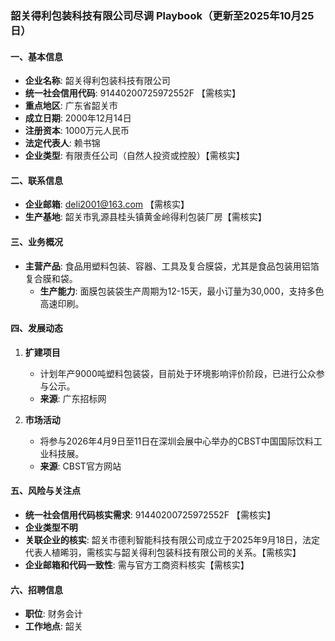 ### 韶关得利包装科技有限公司尽调 Playbook（更新至2025年10月25日）

#### 一、基本信息
- **企业名称**: 韶关得利包装科技有限公司
- **统一社会信用代码**: 91440200725972552F 【需核实】
- **重点地区**: 广东省韶关市
- **成立日期**: 2000年12月14日
- **注册资本**: 1000万元人民币
- **法定代表人**: 赖书锦
- **企业类型**: 有限责任公司（自然人投资或控股）【需核实】

#### 二、联系信息
- **企业邮箱**: deli2001@163.com 【需核实】
- **生产基地**: 韶关市乳源县桂头镇黄金岭得利包装厂房【需核实】

#### 三、业务概况
- **主营产品**: 食品用塑料包装、容器、工具及复合膜袋，尤其是食品包装用铝箔复合膜和袋。
  - **生产能力**: 面膜包装袋生产周期为12-15天，最小订量为30,000，支持多色高速印刷。

#### 四、发展动态
1. **扩建项目**
   - 计划年产9000吨塑料包装袋，目前处于环境影响评价阶段，已进行公众参与公示。
   - **来源**: 广东招标网

2. **市场活动**
   - 将参与2026年4月9日至11日在深圳会展中心举办的CBST中国国际饮料工业科技展。
   - **来源**: CBST官方网站

#### 五、风险与关注点
- **统一社会信用代码核实需求**: 91440200725972552F 【需核实】
- **企业类型不明**
- **关联企业的核实**: 韶关市德利智能科技有限公司成立于2025年9月18日，法定代表人植晞羽，需核实与韶关得利包装科技有限公司的关系。【需核实】
- **企业邮箱和代码一致性**: 需与官方工商资料核实【需核实】

#### 六、招聘信息
- **职位**: 财务会计
- **工作地点**: 韶关